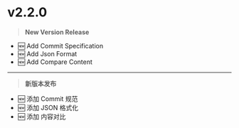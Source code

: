 # v2.2.0

> **New Version Release**

- 🆕 Add Commit Specification
- 🆕 Add Json Format
- 🆕 Add Compare Content

---

> **新版本发布**

- 🆕 添加 Commit 规范
- 🆕 添加 JSON 格式化
- 🆕 添加 内容对比